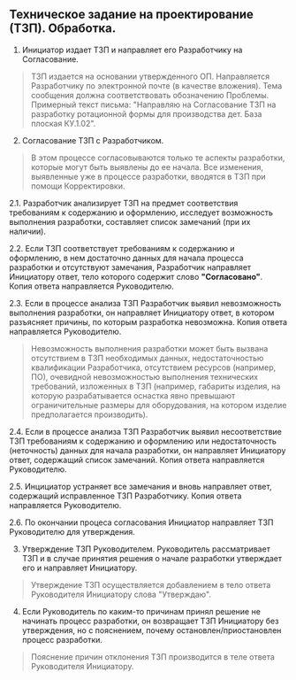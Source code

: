## Техническое задание на проектирование (ТЗП). Обработка.

1.    Инициатор издает ТЗП и направляет его Разработчику на Согласование.
>ТЗП издается на основании утвержденного ОП. Направляется Разработчику по электронной почте (в качестве вложения). Тема сообщения должна соответствовать обозначению Проблемы.
>Примерный текст письма: "Направляю на Согласование ТЗП на разработку ротационной формы для производства дет. База плоская КУ.1.02".

2.    Согласование ТЗП с Разработчиком.
>В этом процессе согласовываются только те аспекты разработки, которые могут быть выявлены до ее начала. Все изменения, выявленные уже в процессе разработки, вводятся в ТЗП при помощи Корректировки.

2.1.    Разработчик анализирует ТЗП на предмет соответствия требованиям к содержанию и оформлению, исследует возможность выполнения разработки, составляет список замечаний (при их наличии). 

2.2.    Если ТЗП соответствует требованиям к содержанию и оформлению, в нем достаточно данных для начала процесса разработки и отсутствуют замечания, Разработчик направляет Инициатору ответ, тело которого содержит слово **"Согласовано"**. Копия ответа направляется Руководителю.

2.3.    Если в процессе анализа ТЗП Разработчик выявил невозможность выполнения разработки, он направляет Инициатору ответ, в котором разъясняет причины, по которым разработка невозможна. Копия ответа направляется Руководителю.
>Невозможность выполнения разработки может быть вызвана отсутствием в ТЗП необходимых данных, недостаточностью квалификации Разработчика, отсутствием ресурсов (например, ПО), очевидной невозможностью выполнения технических требований, изложенных в ТЗП (например, габариты изделия, на которую разрабатывается оснастка явно превышают ограничительные размеры для оборудования, на котором изделие предполагается производить).

2.4.    Если в процессе анализа ТЗП Разработчик выявил несоответствие ТЗП требованиям к содержанию и оформлению или недостаточность (неточность) данных для начала разработки, он направляет Инициатору ответ, содержащий список замечаний. Копия ответа направляется Руководителю.

2.5.    Инцициатор устраняет все замечания и вновь направляет ответ, содержащий исправленное ТЗП Разработчику. Копия ответа направляется Руководителю.

2.6.    По окончании процеса согласования Инициатор направляет ТЗП Руководителю для утверждения.

3.    Утверждение ТЗП Руководителем.  Руководитель рассматривает ТЗП и в случае принятия решения о начале разработки утверждает его и направляет Инициатору.
>Утверждение ТЗП осуществляется добавлением в тело ответа Руководителя Инициатору слова "Утверждаю".

4.    Если Руководитель по каким-то причинам принял решение не начинать процесс разработки, он возвращает ТЗП Инициатору без утверждения, но с пояснением, почему остановлен/приостановлен процесс разработки. 
>Пояснение причин отклонения ТЗП производится в теле ответа Руководителя Инициатору.

